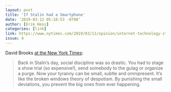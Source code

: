 ```yaml
---
layout: post
title: 'If Stalin had a Smartphone'
date: ‘2019-03-12 05:18:53 -0700’
author: [Erik Hess]
categories: [link]
link: https://www.nytimes.com/2019/03/11/opinion/internet-technology-stalin-dictators.html
issue: 4
---
```

David Brooks [at the New York Times](https://www.nytimes.com/2019/03/11/opinion/internet-technology-stalin-dictators.html):

> Back in Stalin’s day, social discipline was so drastic. You had to stage a show trial (so expensive!), send somebody to the gulag or organize a purge. Now your tyranny can be small, subtle and omnipresent. It’s like the broken windows theory of despotism. By punishing the small deviations, you prevent the big ones from ever happening.